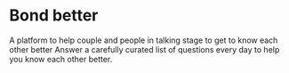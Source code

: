 # Bond better

A platform to help couple and people in talking stage to get to know each other better
Answer a carefully curated list of questions every day to help you know each other better.

